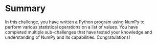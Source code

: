 # Summary

In this challenge, you have written a Python program using NumPy to perform various statistical operations on a list of values. You have completed multiple sub-challenges that have tested your knowledge and understanding of NumPy and its capabilities. Congratulations!
